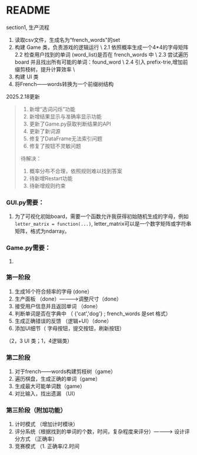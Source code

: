 # README
section1, 生产流程
1. 读取csv文件，生成名为“french_words"的set
2. 构建 Game 类，负责游戏的逻辑运行 \\
   2.1   依照概率生成一个4*4的字母矩阵
   2.2   检查用户找到的单词 (word_list)是否在 french_words 中 \\
   2.3   尝试遍历 board 并且找出所有可能的单词：found_word \\
   2.4   引入 prefix-trie,增加前缀剪枝树，提升计算效率 \\
4. 构建 UI 类
5. 将French——words转换为一个前缀树结构



2025.2.18更新
> 1. 新增“选词闪烁”功能
> 2. 新增结果显示与准确率显示功能
> 3. 更新了Game.py获取判断结果的API
> 4. 更新了新词源
> 5. 修复了DataFrame无法索引问题
> 6. 修复了按钮不灵敏问题
>    
> 待解决：
> 1. 概率分布不合理，依照规则难以找到答案
> 2. 待新增Restart功能
> 3. 待新增规则约束





### GUI.py需要：
1. 为了可视化初始board，需要一个函数允许我获得初始随机生成的字母，例如`letter_matrix = function(...)`, letter_matrix可以是一个数字矩阵或字符串矩阵，格式为ndarray。

### Game.py需要：
1. 
### 第一阶段

1. 生成16个符合频率的字母 (done）
2. 生产面板 （done）————>调整尺寸（done）
4. 接受用户信息并且返回单词 （done）
5. 判断单词是否在字典中 （ {'cat','dog'} ; french_words 是set 格式）
6. 生成正确错误的反馈 （逻辑+UI）（done）
7. 添加UI细节（ 字母按钮，提交按钮，刷新按钮）

（2，3 UI 类；1，4逻辑类）

### 第二阶段

1. 对于french——words构建剪枝树（game）
2. 遍历棋盘，生成正确的单词（game）
3. 生成最大可能单词数（game）
4.  对比输入，找出遗漏 （UI）

### 第三阶段（附加功能）

1. 计时模式 （增加计时模块）
2. 评分系统（根据找到的单词的个数，时间，复杂程度来评分）————> 设计评分方式 （正确率）
3. 竞赛模式 （1. 正确率/2.时间
